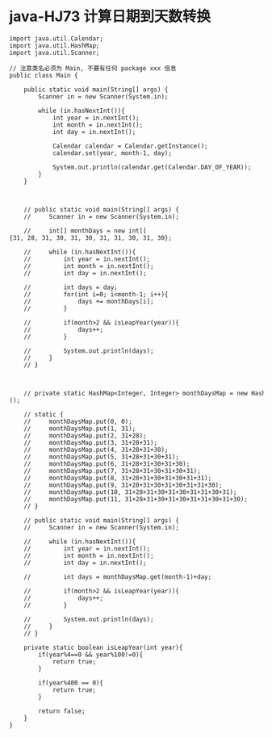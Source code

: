 # java-HJ73 计算日期到天数转换


    import java.util.Calendar;
    import java.util.HashMap;
    import java.util.Scanner;
    
    // 注意类名必须为 Main, 不要有任何 package xxx 信息
    public class Main {
    
        public static void main(String[] args) {
            Scanner in = new Scanner(System.in);
    
            while (in.hasNextInt()){
                int year = in.nextInt();
                int month = in.nextInt();
                int day = in.nextInt();
    
                Calendar calendar = Calendar.getInstance();
                calendar.set(year, month-1, day);
    
                System.out.println(calendar.get(Calendar.DAY_OF_YEAR));
            }
        }
    
    
    
        // public static void main(String[] args) {
        //     Scanner in = new Scanner(System.in);
            
        //     int[] monthDays = new int[]{31, 28, 31, 30, 31, 30, 31, 31, 30, 31, 30};
            
        //     while (in.hasNextInt()){
        //         int year = in.nextInt();
        //         int month = in.nextInt();
        //         int day = in.nextInt();
    
        //         int days = day;
        //         for(int i=0; i<month-1; i++){
        //             days += monthDays[i];
        //         }
    
        //         if(month>2 && isLeapYear(year)){
        //             days++;
        //         }
    
        //         System.out.println(days);
        //     }
        // }
    
    
    
        // private static HashMap<Integer, Integer> monthDaysMap = new HashMap<Integer, Integer>();
        
        // static {
        //     monthDaysMap.put(0, 0);
        //     monthDaysMap.put(1, 31);
        //     monthDaysMap.put(2, 31+28);
        //     monthDaysMap.put(3, 31+28+31);
        //     monthDaysMap.put(4, 31+28+31+30);
        //     monthDaysMap.put(5, 31+28+31+30+31);
        //     monthDaysMap.put(6, 31+28+31+30+31+30);
        //     monthDaysMap.put(7, 31+28+31+30+31+30+31);
        //     monthDaysMap.put(8, 31+28+31+30+31+30+31+31);
        //     monthDaysMap.put(9, 31+28+31+30+31+30+31+31+30);
        //     monthDaysMap.put(10, 31+28+31+30+31+30+31+31+30+31);
        //     monthDaysMap.put(11, 31+28+31+30+31+30+31+31+30+31+30);
        // }
    
        // public static void main(String[] args) {
        //     Scanner in = new Scanner(System.in);
    
        //     while (in.hasNextInt()){
        //         int year = in.nextInt();
        //         int month = in.nextInt();
        //         int day = in.nextInt();
    
        //         int days = monthDaysMap.get(month-1)+day;
    
        //         if(month>2 && isLeapYear(year)){
        //             days++;
        //         }
    
        //         System.out.println(days);
        //     }
        // }
        
        private static boolean isLeapYear(int year){
            if(year%4==0 && year%100!=0){
                return true;
            }
            
            if(year%400 == 0){
                return true;
            }
            
            return false;
        }
    }

  

